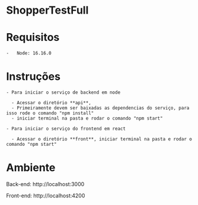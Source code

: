 # ShopperTestFull
 

# Requisitos

    -   Node: 16.16.0
  
# Instruções

    - Para iniciar o serviço de backend em node
  
      - Acessar o diretório **api**, 
      - Primeiramente devem ser baixadas as dependencias do serviço, para isso rode o comando "npm install"
      - iniciar terminal na pasta e rodar o comando "npm start"
  
    - Para iniciar o serviço do frontend em react
  
      - Acessar o diretório **front**, iniciar terminal na pasta e rodar o comando "npm start"

# Ambiente
  Back-end: http://localhost:3000

  Front-end: http://localhost:4200